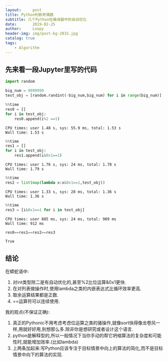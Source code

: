 ```yaml
---
layout:     post
title: Python判断奇偶数
subtitle: 几个Python在编译器中的自动优化
date:       2019-02-25
author:     Loopy
header-img: img/post-bg-2015.jpg
catalog: true
tags:
    - Algorithm
---
```


## 先来看一段Jupyter里写的代码

```python
import random
```


```python
big_num = 9999999
test_obj = [random.randint(-big_num,big_num) for i in range(big_num)]
```


```python
%%time
res0 = []
for i in test_obj:
    res0.append(i%2 ==1)
```

    CPU times: user 1.48 s, sys: 55.9 ms, total: 1.53 s
    Wall time: 1.53 s



```python
%%time
res1 = []
for i in test_obj:
    res1.append(i&0x1==1)
```

    CPU times: user 1.76 s, sys: 24 ms, total: 1.78 s
    Wall time: 1.79 s



```python
%%time
res2 = list(map(lambda x:x&0x1==1,test_obj))
```

    CPU times: user 1.33 s, sys: 28 ms, total: 1.36 s
    Wall time: 1.36 s



```python
%%time
res3 = [i&0x1==1 for i in test_obj]
```

    CPU times: user 885 ms, sys: 24 ms, total: 909 ms
    Wall time: 912 ms



```python
res0==res1==res2==res3
```

    True

## 结论

在蟒蛇语中:

1. 对int类型除二是有自动优化的,甚至%2比位运算&0x1更快.
2. 在对列表做操作时,使用lambda之类的内嵌表达式比循环效率更高.
3. 取余运算结果都是正数.
4. ==运算符可以连续使用.

我的观点(不保证正确):

1. 真正的Pythonic不用考虑考虑位运算之类的骚操作,就像sort快得像龙卷风一样,用就好好用,别想那么多.除非你是想研究或者设计这个语言.
2. python是解释型的,所以一般情况下当你手动的帮它坍缩算法的复杂度和可能性时,就能增加效率.(比如lambda)
3. 上两条加起来:写Python应该专注于目标情景中向上的算法的简化,而不是目标情景中向下的算法的实现.
